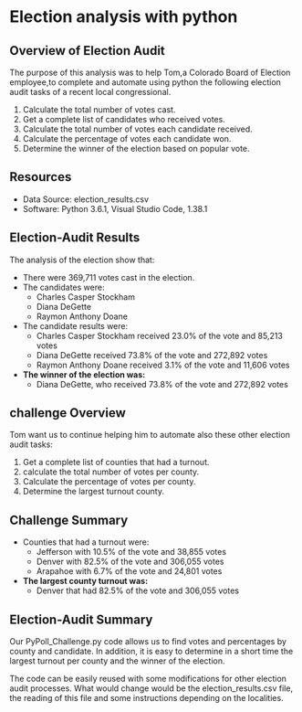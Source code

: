 # Election analysis with python
## Overview of Election Audit
The purpose of this analysis was to help Tom,a Colorado Board of Election employee,to complete and automate using python the following election audit tasks of a recent local congressional. 

1. Calculate the total number of votes cast.
2. Get a complete list of candidates who received votes.
3. Calculate the total number of votes each candidate received.
4. Calculate the percentage of votes each candidate won.
5. Determine the winner of the election based on popular vote.

## Resources
- Data Source: election_results.csv
- Software: Python 3.6.1, Visual Studio Code, 1.38.1

## Election-Audit Results
The analysis of the election show that:
- There were 369,711 votes cast in the election.
- The candidates were:
   - Charles Casper Stockham
   - Diana DeGette
   - Raymon Anthony Doane
- The candidate results were:
   - Charles Casper Stockham received 23.0% of the vote and 85,213 votes
   - Diana DeGette received 73.8% of the vote and 272,892 votes
   - Raymon Anthony Doane received 3.1% of the vote and 11,606 votes
- **The winner of the election was:**
   - Diana DeGette, who received 73.8% of the vote and 272,892 votes

 ## challenge Overview
 Tom want us to continue helping him to automate also these other election audit tasks:
 1. Get a complete list of counties that had a turnout.
 2. calculate the total number of votes per county.
 3. Calculate the percentage of votes per county.
 4. Determine the largest turnout county.
 
 ## Challenge Summary
 - Counties that had a turnout were:
     - Jefferson with 10.5% of the vote and 38,855 votes
     - Denver with 82.5% of the vote and 306,055 votes
     - Arapahoe with 6.7% of the vote and 24,801 votes
 - **The largest county turnout was:**
     - Denver that had 82.5% of the vote and 306,055 votes
  
 ## Election-Audit Summary
Our PyPoll_Challenge.py code allows us to find votes and percentages by county and candidate. In addition, it is easy to determine in a short time the largest turnout per county and the winner of the election.

The code can be easily reused with some modifications for other election audit processes. What would change would be the election_results.csv file, the reading of this file and some instructions depending on the localities.


